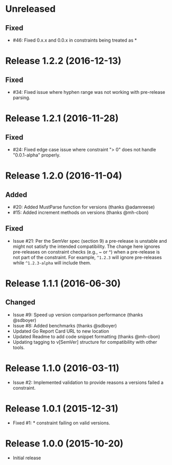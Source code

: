 # Unreleased

## Fixed
- #46: Fixed 0.x.x and 0.0.x in constraints being treated as *

# Release 1.2.2 (2016-12-13)

## Fixed
- #34: Fixed issue where hyphen range was not working with pre-release parsing.

# Release 1.2.1 (2016-11-28)

## Fixed
- #24: Fixed edge case issue where constraint "> 0" does not handle "0.0.1-alpha"
  properly.

# Release 1.2.0 (2016-11-04)

## Added
- #20: Added MustParse function for versions (thanks @adamreese)
- #15: Added increment methods on versions (thanks @mh-cbon)

## Fixed
- Issue #21: Per the SemVer spec (section 9) a pre-release is unstable and
  might not satisfy the intended compatibility. The change here ignores pre-releases
  on constraint checks (e.g., ~ or ^) when a pre-release is not part of the
  constraint. For example, `^1.2.3` will ignore pre-releases while
  `^1.2.3-alpha` will include them.

# Release 1.1.1 (2016-06-30)

## Changed
- Issue #9: Speed up version comparison performance (thanks @sdboyer)
- Issue #8: Added benchmarks (thanks @sdboyer)
- Updated Go Report Card URL to new location
- Updated Readme to add code snippet formatting (thanks @mh-cbon)
- Updating tagging to v[SemVer] structure for compatibility with other tools.

# Release 1.1.0 (2016-03-11)

- Issue #2: Implemented validation to provide reasons a versions failed a
  constraint.

# Release 1.0.1 (2015-12-31)

- Fixed #1: * constraint failing on valid versions.

# Release 1.0.0 (2015-10-20)

- Initial release
